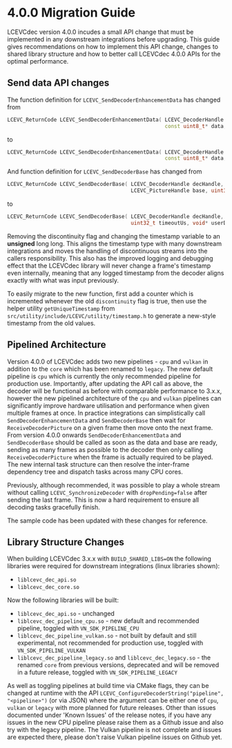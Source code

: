 # 4.0.0 Migration Guide

LCEVCdec version 4.0.0 incudes a small API change that must be implemented in any downstream integrations before upgrading. This guide gives recommendations on how to implement this API change, changes to shared library structure and how to better call LCEVCdec 4.0.0 APIs for the optimal performance.

## Send data API changes

The function definition for `LCEVC_SendDecoderEnhancementData` has changed from

```c++
LCEVC_ReturnCode LCEVC_SendDecoderEnhancementData( LCEVC_DecoderHandle decHandle, int64_t timestamp, bool discontinuity,
                                                   const uint8_t* data, uint32_t byteSize );
```

to

```c++
LCEVC_ReturnCode LCEVC_SendDecoderEnhancementData( LCEVC_DecoderHandle decHandle, uint64_t timestamp,
                                                   const uint8_t* data, uint32_t byteSize );
```

And function definition for `LCEVC_SendDecoderBase` has changed from

```c++
LCEVC_ReturnCode LCEVC_SendDecoderBase( LCEVC_DecoderHandle decHandle, int64_t timestamp, bool discontinuity,
                                        LCEVC_PictureHandle base, uint32_t timeoutUs, void* userData );
```

to

```c++
LCEVC_ReturnCode LCEVC_SendDecoderBase( LCEVC_DecoderHandle decHandle, uint64_t timestamp, LCEVC_PictureHandle base,
                                        uint32_t timeoutUs, void* userData );
```

Removing the discontinuity flag and changing the timestamp variable to an **unsigned** long long. This aligns the timestamp type with many downstream integrations and moves the handling of discontinuous streams into the callers responsibility. This also has the improved logging and debugging effect that the LCEVCdec library will never change a frame's timestamp even internally, meaning that any logged timestamp from the decoder aligns exactly with what was input previously.

To easily migrate to the new function, first add a counter which is incremented whenever the old `discontinuity` flag is true, then use the helper utility `getUniqueTimestamp` from `src/utility/include/LCEVC/utility/timestamp.h` to generate a new-style timestamp from the old values.

## Pipelined Architecture

Version 4.0.0 of LCEVCdec adds two new pipelines - `cpu` and `vulkan` in addition to the `core` which has been renamed to `legacy`. The new default pipeline is `cpu` which is currently the only recommended pipeline for production use. Importantly, after updating the API call as above, the decoder will be functional as before with comparable performance to 3.x.x, however the new pipelined architecture of the `cpu` and `vulkan` pipelines can significantly improve hardware utilisation and performance when given multiple frames at once. In practice integrations can simplistically call `SendDecoderEnhancementData` and `SendDecoderBase` then wait for `ReceiveDecoderPicture` on a given frame then move onto the next frame. From version 4.0.0 onwards `SendDecoderEnhancementData` and `SendDecoderBase` should be called as soon as the data and base are ready, sending as many frames as possible to the decoder then only calling `ReceiveDecoderPicture` when the frame is actually required to be played. The new internal task structure can then resolve the inter-frame dependency tree and dispatch tasks across many CPU cores.

Previously, although recommended, it was possible to play a whole stream without calling `LCEVC_SynchronizeDecoder` with `dropPending=false` after sending the last frame. This is now a hard requirement to ensure all decoding tasks gracefully finish.

The sample code has been updated with these changes for reference.

## Library Structure Changes

When building LCEVCdec 3.x.x with `BUILD_SHARED_LIBS=ON` the following libraries were required for downstream integrations (linux libraries shown):

- `liblcevc_dec_api.so`
- `liblcevc_dec_core.so`

Now the following libraries will be built:

- `liblcevc_dec_api.so` - unchanged
- `liblcevc_dec_pipeline_cpu.so` - new default and recommended pipeline, toggled with `VN_SDK_PIPELINE_CPU`
- `liblcevc_dec_pipeline_vulkan.so` - not built by default and still experimental, not recommended for production use, toggled with `VN_SDK_PIPELINE_VULKAN`
- `liblcevc_dec_pipeline_legacy.so` and `liblcevc_dec_legacy.so` - the renamed `core` from previous versions, deprecated and will be removed in a future release, toggled with `VN_SDK_PIPELINE_LEGACY`

As well as toggling pipelines at build time via CMake flags, they can be changed at runtime with the API `LCEVC_ConfigureDecoderString("pipeline", "<pipeline>")` (or via JSON) where the argument can be either one of `cpu`, `vulkan` or `legacy` with more planned for future releases. Other than issues documented under 'Known Issues' of the release notes, if you have any issues in the new CPU pipeline please raise them as a Github issue and also try with the legacy pipeline. The Vulkan pipeline is not complete and issues are expected there, please don't raise Vulkan pipeline issues on Github yet.
